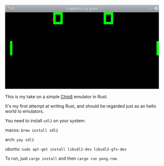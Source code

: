 ![alt text](https://github.com/GLodi/chip8emu/blob/master/example.png?raw=true)


This is my take on a simple [Chip8](https://en.wikipedia.org/wiki/CHIP-8) emulator in Rust.

It's my first attempt at writing Rust, and should be regarded just as an hello world to emulators.

You need to install `sdl2` on your system:

macos: `brew install sdl2`

arch: `yay sdl2`

ubuntu: `sudo apt-get install libsdl2-dev libsdl2-gfx-dev`

To run, just `cargo install` and then `cargo run pong.rom`.
